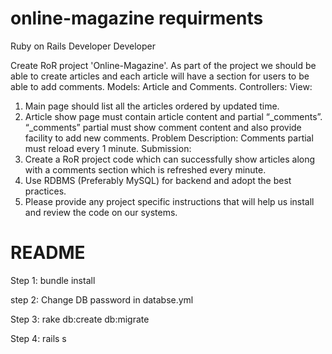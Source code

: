 # online-magazine requirments

Ruby on Rails Developer Developer

Create RoR project 'Online-Magazine'. As part of the project we should be able to
create articles and each article will have a section for users to be able to add
comments.
Models:
Article and Comments.
Controllers:
<Methods to show articles and comments in database in the View>
View:
1. Main page should list all the articles ordered by updated time.
2. Article show page must contain article content and partial “_comments”.
“_comments” partial must show comment content and also provide facility to add
new comments.
Problem Description:
Comments partial must reload every 1 minute.
Submission:
1. Create a RoR project code which can successfully show articles along with a
comments section which is refreshed every minute.
2. Use RDBMS (Preferably MySQL) for backend and adopt the best practices.
3. Please provide any project specific instructions that will help us install and review
the code on our systems.

# README

Step 1: bundle install

step 2: Change DB password in databse.yml

Step 3: rake db:create db:migrate

Step 4: rails s
